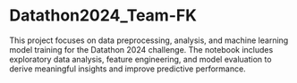 # Datathon2024_Team-FK
This project focuses on data preprocessing, analysis, and machine learning model training for the Datathon 2024 challenge. The notebook includes exploratory data analysis, feature engineering, and model evaluation to derive meaningful insights and improve predictive performance.
